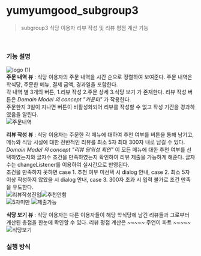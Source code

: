 # yumyumgood_subgroup3
> subgroup3 식당 이용자 리뷰 작성 및 리뷰 평점 계산 기능 
</br>

### 기능 설명
![logo (1)](https://user-images.githubusercontent.com/69567269/120076519-dbeece00-c0e0-11eb-8517-0f244a3ecdc1.png)       
**주문 내역 뷰** : 식당 이용자의 주문 내역을 시간 순으로 정렬하여 보여준다. 주문 내역은 학식당, 주문한 메뉴, 결제 금액, 경과일을 포함한다.     
각 내역 별 3개의 버튼, 1.리뷰 작성 2.주문 상세 3.식당 보기 가 존재한다. 리뷰 작성 버튼은 *Domain Model 의 concept "카운터"* 가 작용한다.      
주문한지 3일이 지나면 버튼이 비활성화되어 리뷰를 작성할 수 없고 작성 기간을 경과하였음을 알린다.           
![주문내역](https://user-images.githubusercontent.com/69567269/120077520-b617f800-c0e5-11eb-95b4-64eb26dad28d.png)

**리뷰 작성 뷰** : 식당 이용자는 주문한 각 메뉴에 대하여 추천 여부를 버튼을 통해 남기고, 메뉴와 식당 시설에 대한 전반적인 리뷰를 최소 5자 최대 300자 내로 남길 수 있다. *Domain Model 의 concept "리뷰 당위성 확인"* 이 모든 메뉴에 대한 추천 여부를 선택하였는지와 글자수 조건을 만족하였는지 확인하여 리뷰 제출을 가능하게 해준다. 글자수는 changeListener를 이용하여 실시간으로 반영된다.     
조건을 만족하지 못하면 case 1. 추천 여부 미선택 시 dialog 안내, case 2. 최소 5자 이상 작성하지 않았을 시 dialog 안내, case 3. 300자 초과 시 입력 불가로 조건 만족을 유도한다.    
![리뷰작성진입](https://user-images.githubusercontent.com/69567269/120077531-c4feaa80-c0e5-11eb-9021-62b0f95f1214.png)![추천안함](https://user-images.githubusercontent.com/69567269/120077561-e8c1f080-c0e5-11eb-930e-6ba2fc170150.png)        
![5자미만](https://user-images.githubusercontent.com/69567269/120077559-e495d300-c0e5-11eb-9f27-896c2afeb301.png)
![제출가능](https://user-images.githubusercontent.com/69567269/120077573-ff684780-c0e5-11eb-9792-47d6f26efcf0.png)

**식당 보기 뷰** : 식당 이용자는 다른 이용자들이 해당 학식당에 남긴 리뷰들과 그로부터 계산된 총점을 한눈에 확인할 수 있다. 리뷰 평점 계산은 ~~~~~ 주연이 파트 ~~~~~      
![식당보기](https://user-images.githubusercontent.com/69567269/120077647-60901b00-c0e6-11eb-8e7e-cced2aadcfa3.png)    

### 실행 방식 
